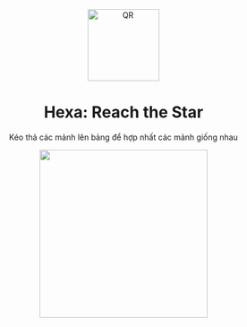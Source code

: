 <div align="center">
  <img src="https://user-images.githubusercontent.com/87349335/146309732-103c9e64-7d74-43d2-8097-d5ad7062cd89.png" width="128" alt="QR" />
   <h1>Hexa: Reach the Star</h1>
   <p>Kéo thả các mảnh  lên bảng để hợp nhất các mảnh giống nhau</p>
  <img src="https://user-images.githubusercontent.com/87349335/146311971-38b028ef-773e-4d72-98c7-b28babca3ab0.jpg" width="300" />
</div>
